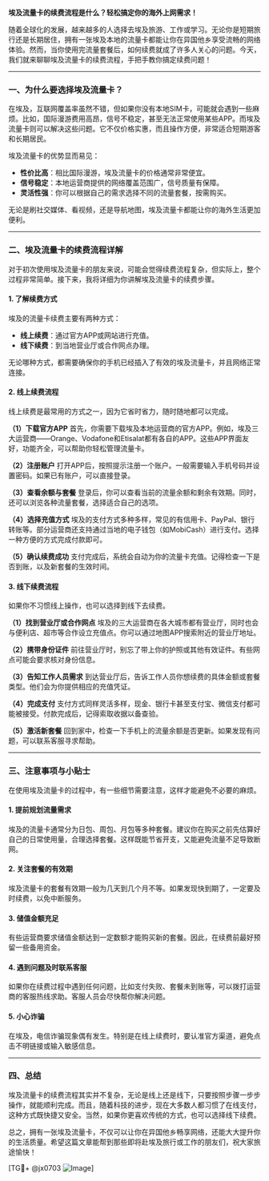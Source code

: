 **埃及流量卡的续费流程是什么？轻松搞定你的海外上网需求！**

随着全球化的发展，越来越多的人选择去埃及旅游、工作或学习。无论你是短期旅行还是长期居住，拥有一张埃及本地的流量卡都能让你在异国他乡享受流畅的网络体验。然而，当你使用完流量套餐后，如何续费就成了许多人关心的问题。今天，我们就来聊聊埃及流量卡的续费流程，手把手教你搞定续费问题！

---

### **一、为什么要选择埃及流量卡？**

在埃及，互联网覆盖率虽然不错，但如果你没有本地SIM卡，可能就会遇到一些麻烦。比如，国际漫游费用高昂，信号不稳定，甚至无法正常使用某些APP。而埃及流量卡则可以解决这些问题。它不仅价格实惠，而且操作方便，非常适合短期游客和长期居民。

埃及流量卡的优势显而易见：

- **性价比高**：相比国际漫游，埃及流量卡的价格通常非常便宜。
- **信号稳定**：本地运营商提供的网络覆盖范围广，信号质量有保障。
- **灵活性强**：你可以根据自己的需求选择不同的流量套餐，按需购买。

无论是刷社交媒体、看视频，还是导航地图，埃及流量卡都能让你的海外生活更加便利。

---

### **二、埃及流量卡的续费流程详解**

对于初次使用埃及流量卡的朋友来说，可能会觉得续费流程复杂，但实际上，整个过程非常简单。接下来，我将详细为你讲解埃及流量卡的续费步骤。

#### **1. 了解续费方式**
埃及的流量卡续费主要有两种方式：
- **线上续费**：通过官方APP或网站进行充值。
- **线下续费**：到当地营业厅或合作网点办理。

无论哪种方式，都需要确保你的手机已经插入了有效的埃及流量卡，并且网络正常连接。

#### **2. 线上续费流程**
线上续费是最常用的方式之一，因为它省时省力，随时随地都可以完成。

**（1）下载官方APP**
首先，你需要下载埃及本地运营商的官方APP。例如，埃及三大运营商——Orange、Vodafone和Etisalat都有各自的APP。这些APP界面友好，功能齐全，可以帮助你轻松管理流量卡。

**（2）注册账户**
打开APP后，按照提示注册一个账户。一般需要输入手机号码并设置密码。如果已有账户，可以直接登录。

**（3）查看余额与套餐**
登录后，你可以查看当前的流量余额和剩余有效期。同时，还可以浏览各种流量套餐，选择适合自己的选项。

**（4）选择充值方式**
埃及的支付方式多种多样，常见的有信用卡、PayPal、银行转账等。部分运营商还支持通过当地的电子钱包（如MobiCash）进行支付。选择一种方便的方式完成付款即可。

**（5）确认续费成功**
支付完成后，系统会自动为你的流量卡充值。记得检查一下是否到账，以及新套餐的生效时间。

#### **3. 线下续费流程**
如果你不习惯线上操作，也可以选择到线下去续费。

**（1）找到营业厅或合作网点**
埃及的三大运营商在各大城市都有营业厅，同时也会与便利店、超市等合作设立充值点。你可以通过地图APP搜索附近的营业厅地址。

**（2）携带身份证件**
前往营业厅时，别忘了带上你的护照或其他有效证件。有些网点可能会要求核对身份信息。

**（3）告知工作人员需求**
到达营业厅后，告诉工作人员你想续费的具体金额或套餐类型。他们会为你提供相应的充值凭证。

**（4）完成支付**
支付方式同样灵活多样，现金、银行卡甚至支付宝、微信支付都可能被接受。付款完成后，记得索取收据以备查验。

**（5）激活新套餐**
回到家中，检查一下手机上的流量余额是否更新。如果发现有问题，可以联系客服寻求帮助。

---

### **三、注意事项与小贴士**

在使用埃及流量卡的过程中，有一些细节需要注意，这样才能避免不必要的麻烦。

#### **1. 提前规划流量需求**
埃及的流量卡通常分为日包、周包、月包等多种套餐。建议你在购买之前先估算好自己的日常使用量，合理选择套餐。这样既能节省开支，又能避免流量不足导致断网。

#### **2. 关注套餐的有效期**
埃及流量卡的套餐有效期一般为几天到几个月不等。如果发现快到期了，一定要及时续费，以免中断服务。

#### **3. 储值金额充足**
有些运营商要求储值金额达到一定数额才能购买新的套餐。因此，在续费前最好预留一些备用资金。

#### **4. 遇到问题及时联系客服**
如果你在续费过程中遇到任何问题，比如支付失败、套餐未到账等，可以拨打运营商的客服热线求助。客服人员会尽快帮你解决问题。

#### **5. 小心诈骗**
在埃及，电信诈骗现象偶有发生。特别是在线上续费时，要认准官方渠道，避免点击不明链接或输入敏感信息。

---

### **四、总结**

埃及流量卡的续费流程其实并不复杂，无论是线上还是线下，只要按照步骤一步步操作，就能顺利完成。而且，随着科技的进步，现在大多数人都习惯了在线支付，这种方式既快捷又安全。当然，如果你更喜欢传统的方式，也可以选择线下续费。

总之，拥有一张埃及流量卡，不仅可以让你在异国他乡畅享网络，还能大大提升你的生活质量。希望这篇文章能帮到那些即将赴埃及旅行或工作的朋友们，祝大家旅途愉快！

[TG💪+ @jx0703 ![Image](https://github.com/user-attachments/assets/dbca1d08-cadb-493c-b0ec-ad6f7a83f270)]